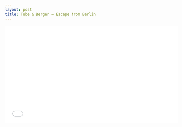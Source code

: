 ```yaml
---
layout: post
title: Tube & Berger – Escape from Berlin
---
```


<div class="elastic-video"><iframe width="560" height="315" src="//www.youtube.com/embed/L7tNmEz8cA8?theme=light" frameborder="0" allowfullscreen></iframe></div>
